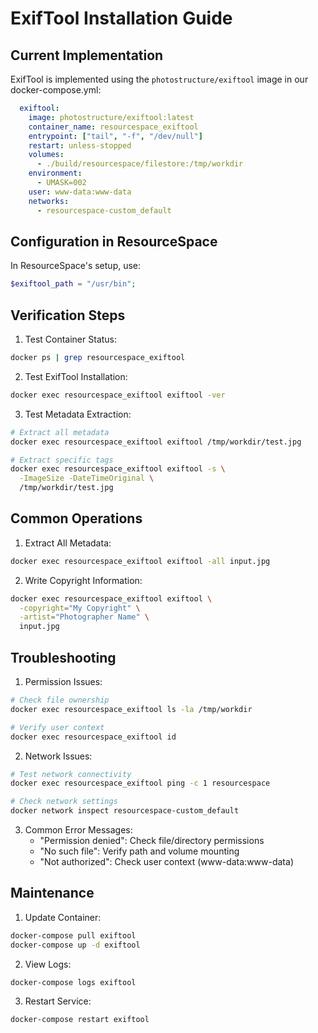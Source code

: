 # ExifTool Installation Guide

## Current Implementation

ExifTool is implemented using the `photostructure/exiftool` image in our docker-compose.yml:

```yaml
  exiftool:
    image: photostructure/exiftool:latest
    container_name: resourcespace_exiftool
    entrypoint: ["tail", "-f", "/dev/null"]
    restart: unless-stopped
    volumes:
      - ./build/resourcespace/filestore:/tmp/workdir
    environment:
      - UMASK=002
    user: www-data:www-data
    networks:
      - resourcespace-custom_default
```

## Configuration in ResourceSpace

In ResourceSpace's setup, use:
```php
$exiftool_path = "/usr/bin";
```

## Verification Steps

1. Test Container Status:
```bash
docker ps | grep resourcespace_exiftool
```

2. Test ExifTool Installation:
```bash
docker exec resourcespace_exiftool exiftool -ver
```

3. Test Metadata Extraction:
```bash
# Extract all metadata
docker exec resourcespace_exiftool exiftool /tmp/workdir/test.jpg

# Extract specific tags
docker exec resourcespace_exiftool exiftool -s \
  -ImageSize -DateTimeOriginal \
  /tmp/workdir/test.jpg
```

## Common Operations

1. Extract All Metadata:
```bash
docker exec resourcespace_exiftool exiftool -all input.jpg
```

2. Write Copyright Information:
```bash
docker exec resourcespace_exiftool exiftool \
  -copyright="My Copyright" \
  -artist="Photographer Name" \
  input.jpg
```

## Troubleshooting

1. Permission Issues:
```bash
# Check file ownership
docker exec resourcespace_exiftool ls -la /tmp/workdir

# Verify user context
docker exec resourcespace_exiftool id
```

2. Network Issues:
```bash
# Test network connectivity
docker exec resourcespace_exiftool ping -c 1 resourcespace

# Check network settings
docker network inspect resourcespace-custom_default
```

3. Common Error Messages:
   - "Permission denied": Check file/directory permissions
   - "No such file": Verify path and volume mounting
   - "Not authorized": Check user context (www-data:www-data)

## Maintenance

1. Update Container:
```bash
docker-compose pull exiftool
docker-compose up -d exiftool
```

2. View Logs:
```bash
docker-compose logs exiftool
```

3. Restart Service:
```bash
docker-compose restart exiftool
```